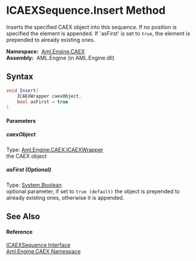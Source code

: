 ICAEXSequence.Insert Method
===========================
Inserts the specified CAEX object into this sequence. If no position is specified the element is appended. If 'asFirst' is set to `true`, the element is prepended to already existing ones.

  **Namespace:**  [Aml.Engine.CAEX][1]  
  **Assembly:**  AML.Engine (in AML.Engine.dll)

Syntax
------

```csharp
void Insert(
	ICAEXWrapper caexObject,
	bool asFirst = true
)
```

#### Parameters

##### *caexObject*
Type: [Aml.Engine.CAEX.ICAEXWrapper][2]  
the CAEX object

##### *asFirst* (Optional)
Type: [System.Boolean][3]  
 optional parameter, if set to `true (default)` the object is prepended to already existing ones, otherwise it is appended.


See Also
--------

#### Reference
[ICAEXSequence Interface][4]  
[Aml.Engine.CAEX Namespace][1]  

[1]: ../README.md
[2]: ../ICAEXWrapper/README.md
[3]: https://docs.microsoft.com/dotnet/api/system.boolean
[4]: README.md
[5]: https://www.automationml.org
[6]: ../../icons/logoShade.png